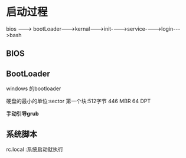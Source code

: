# 启动过程


bios ---> bootLoader--->kernal--->init---->service---->login--->bash


## BIOS


## BootLoader

windows 的bootloader

硬盘的最小的单位:sector
第一个块:512字节
    446     MBR
    64      DPT


**手动引导grub**


## 系统脚本

rc.local :系统启动就执行
